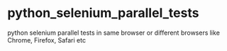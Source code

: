 # python_selenium_parallel_tests
python selenium parallel tests in same browser or different browsers like Chrome, Firefox, Safari etc
